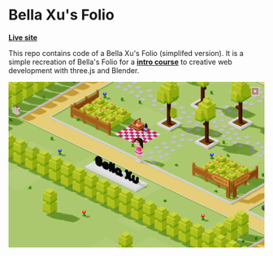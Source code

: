 # Bella Xu's Folio

**[Live site](http://bellas-park.com/)**

This repo contains code of a Bella Xu's Folio (simplifed version). It is a simple recreation of Bella's Folio for a **[intro course](https://youtu.be/X3pPAdQBKHo)**
 to creative web development with three.js and Blender.

![Page screenshot](/media/og-image.webp?raw=true "Page screenshot")

